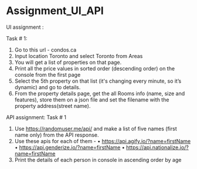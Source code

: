# Assignment_UI_API

UI assignment :

Task # 1:
1. Go to this url - condos.ca
2. Input location Toronto and select Toronto from Areas
3. You will get a list of properties on that page.
4. Print all the price values in sorted order (descending order) on the console from the
first page
5. Select the 5th property on that list (it's changing every minute, so it’s dynamic) and
go to details.
6. From the property details page, get the all Rooms info (name, size and features),
store them on a json file and set the filename with the property address(street
name).


API assignment:
Task # 1
1. Use https://randomuser.me/api/ and make a list of five names (first name only) from
the API response.
2. Use these apis for each of them -
• https://api.agify.io/?name=firstName
• https://api.genderize.io/?name=firstName
• https://api.nationalize.io/?name=firstName
3. Print the details of each person in console in ascending order by age